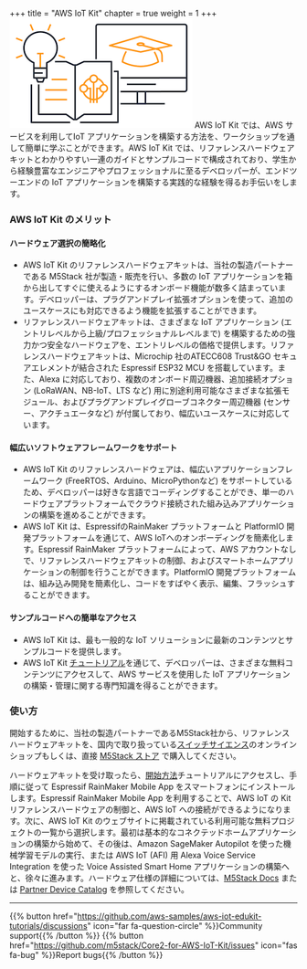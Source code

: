 +++
title = "AWS IoT Kit"
chapter = true
weight = 1
+++
![Kit Logo](AWS_IoT_Kit_Logo-320px_193px.png)
AWS IoT Kit では、AWS サービスを利用してIoT アプリケーションを構築する方法を、ワークショップを通して簡単に学ぶことができます。AWS IoT Kit では、リファレンスハードウェアキットとわかりやすい一連のガイドとサンプルコードで構成されており、学生から経験豊富なエンジニアやプロフェッショナルに至るデベロッパーが、エンドツーエンドの IoT アプリケーションを構築する実践的な経験を得るお手伝いをします。

### AWS IoT Kit のメリット
#### ハードウェア選択の簡略化

- AWS IoT Kit のリファレンスハードウェアキットは、当社の製造パートナーである M5Stack 社が製造・販売を行い、多数の IoT アプリケーションを箱から出してすぐに使えるようにするオンボード機能が数多く詰まっています。デベロッパーは、プラグアンドプレイ拡張オプションを使って、追加のユースケースにも対応できるよう機能を拡張することができます。
- リファレンスハードウェアキットは、さまざまな IoT アプリケーション (エントリレベルから上級/プロフェッショナルレベルまで) を構築するための強力かつ安全なハードウェアを、エントリレベルの価格で提供します。リファレンスハードウェアキットは、Microchip 社のATECC608 Trust&GO セキュアエレメントが結合された Espressif ESP32 MCU を搭載しています。また、Alexa に対応しており、複数のオンボード周辺機器、追加接続オプション (LoRaWAN、NB-IoT、LTS など) 用に別途利用可能なさまざまな拡張モジュール、およびプラグアンドプレイグローブコネクター周辺機器 (センサー、アクチュエータなど) が付属しており、幅広いユースケースに対応しています。

#### 幅広いソフトウェアフレームワークをサポート
- AWS IoT Kit のリファレンスハードウェアは、幅広いアプリケーションフレームワーク (FreeRTOS、Arduino、MicroPythonなど) をサポートしているため、デベロッパーは好きな言語でコーディングすることができ、単一のハードウェアプラットフォームでクラウド接続された組み込みアプリケーションの構築を進めることができます。
- AWS IoT Kit は、EspressifのRainMaker プラットフォームと PlatformIO 開発プラットフォームを通じて、AWS IoTへのオンボーディングを簡素化します。Espressif RainMaker プラットフォームによって、AWS アカウントなしで、リファレンスハードウェアキットの制御、およびスマートホームアプリケーションの制御を行うことができます。PlatformIO 開発プラットフォームは、組み込み開発を簡素化し、コードをすばやく表示、編集、フラッシュすることができます。

#### サンプルコードへの簡単なアクセス
- AWS IoT Kit は、最も一般的な IoT ソリューションに最新のコンテンツとサンプルコードを提供します。
- AWS IoT Kit [チュートリアル](/jp/getting-started.html)を通じて、デベロッパーは、さまざまな無料コンテンツにアクセスして、AWS サービスを使用した IoT アプリケーションの構築・管理に関する専門知識を得ることができます。

### 使い方
開始するために、当社の製造パートナーであるM5Stack社から、リファレンスハードウェアキットを、国内で取り扱っている[スイッチサイエンス](https://ssci.to/Core2_for_AWS)のオンラインショップもしくは、直接 [M5Stack ストア](https://m5stack.com/products/m5stack-core2-esp32-iot-development-kit-for-aws-iot-edukit) で購入してください。

ハードウェアキットを受け取ったら、[開始方法](/jp/getting-started.html)チュートリアルにアクセスし、手順に従って Espressif RainMaker Mobile App をスマートフォンにインストールします。Espressif RainMaker Mobile App を利用することで、AWS IoT の Kit リファレンスハードウェアの制御と、AWS IoT への接続ができるようになります。次に、AWS IoT Kit のウェブサイトに掲載されている利用可能な無料プロジェクトの一覧から選択します。最初は基本的なコネクテッドホームアプリケーションの構築から始めて、その後は、Amazon SageMaker Autopilot を使った機械学習モデルの実行、または AWS IoT (AFI) 用 Alexa Voice Service Integration を使った Voice Assisted Smart Home アプリケーションの構築へと、徐々に進みます。ハードウェア仕様の詳細については、[M5Stack Docs](https://docs.m5stack.com/#/en/core/core2_for_aws) または [Partner Device Catalog](https://devices.amazonaws.com/detail/a3G0h000007djMLEAY) を参照してください。

---
{{% button href="https://github.com/aws-samples/aws-iot-edukit-tutorials/discussions" icon="far fa-question-circle" %}}Community support{{% /button %}} {{% button href="https://github.com/m5stack/Core2-for-AWS-IoT-Kit/issues" icon="fas fa-bug" %}}Report bugs{{% /button %}}